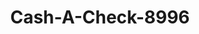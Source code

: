 ---
f_zip-code: 33161
f_state-code: FL
title: Cash-A-Check-8996
f_phone: 305-892-9801
f_city-only: Miami
f_address: 14095 West Dixie Highway North Miami
f_location-unique-id: '8996'
slug: cash-a-check-8996
updated-on: '2024-05-30T13:46:58.046Z'
created-on: '2024-05-30T13:36:59.803Z'
published-on: '2024-05-30T13:54:32.469Z'
f_city-state: cms/city/miami-fl.md
f_company: cms/company/cash-a-check.md
f_state: cms/state/florida.md
layout: '[payday-loan].html'
tags: payday-loan
---